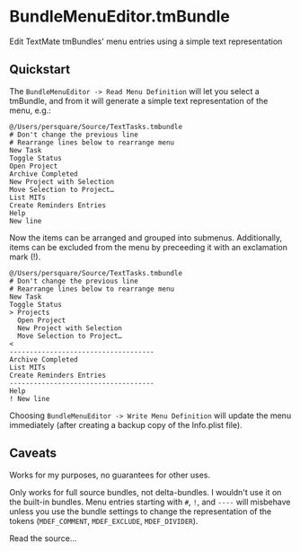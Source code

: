 # BundleMenuEditor.tmBundle

Edit TextMate tmBundles' menu entries using a simple text representation

## Quickstart

The `BundleMenuEditor -> Read Menu Definition` will let you select a tmBundle, and from it will 
generate a simple text representation of the menu, e.g.:

```
@/Users/persquare/Source/TextTasks.tmbundle
# Don't change the previous line
# Rearrange lines below to rearrange menu
New Task
Toggle Status
Open Project
Archive Completed
New Project with Selection
Move Selection to Project…
List MITs
Create Reminders Entries
Help
New line
```

Now the items can be arranged and grouped into submenus. Additionally, items can be excluded from 
the menu by preceeding it with an exclamation mark (!). 

```
@/Users/persquare/Source/TextTasks.tmbundle
# Don't change the previous line
# Rearrange lines below to rearrange menu
New Task
Toggle Status
> Projects
  Open Project
  New Project with Selection
  Move Selection to Project…
<
------------------------------------
Archive Completed
List MITs
Create Reminders Entries
------------------------------------
Help
! New line
```

Choosing `BundleMenuEditor -> Write Menu Definition` will update the menu immediately 
(after creating a backup copy of the Info.plist file). 

## Caveats

Works for my purposes, no guarantees for other uses.

Only works for full source bundles, not delta-bundles. I wouldn't use it on the built-in bundles.
Menu entries starting with `#`, `!`, and `----` will misbehave unless you use the bundle settings 
to change the representation of the tokens (`MDEF_COMMENT`, `MDEF_EXCLUDE`, `MDEF_DIVIDER`).

Read the source...



